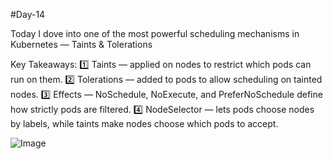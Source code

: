 #Day-14

Today I dove into one of the most powerful scheduling mechanisms in Kubernetes — Taints & Tolerations 

 Key Takeaways:
 1️⃣ Taints — applied on nodes to restrict which pods can run on them.
 2️⃣ Tolerations — added to pods to allow scheduling on tainted nodes.
 3️⃣ Effects — NoSchedule, NoExecute, and PreferNoSchedule define how strictly pods are filtered.
 4️⃣ NodeSelector — lets pods choose nodes by labels, while taints make nodes choose which pods to accept.

![Image](https://github.com/user-attachments/assets/acb4e427-b620-4c85-bb3b-bc780ab947c9)
